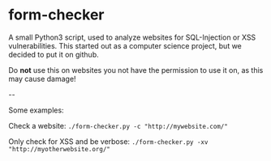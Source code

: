 form-checker
============

A small Python3 script, used to analyze websites for SQL-Injection or XSS vulnerabilities. This started out as a computer science project, but we decided to put it on github.

Do __not__ use this on websites you not have the permission to use it on, as this may cause damage!

--

Some examples:

Check a website:
`./form-checker.py -c "http://mywebsite.com/"`

Only check for XSS and be verbose:
`./form-checker.py -xv "http://myotherwebsite.org/"`
